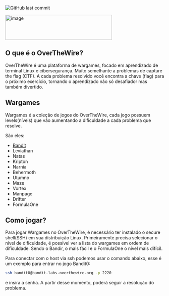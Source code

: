 ![GitHub last commit](https://img.shields.io/github/last-commit/ViniciusH97/OverTheWire)

<img width="338" height="79" alt="image" src="https://github.com/user-attachments/assets/827881e9-0492-4dea-abd7-8a3991dc0a82" />

## O que é o OverTheWire?

OverTheWire é uma plataforma de wargames, focado em aprendizado de terminal Linux e cibersegurança. Muito semelhante a problemas de capture the flag (CTF). A cada problema resolvido você encontra a chave (flag) para o próximo exercício, tornando o aprendizado não só desafiador mas também divertido.

## Wargames

Wargames é a coleção de jogos do OverTheWire, cada jogo possuem levels(níveis) que vão aumentando a dificuldade a cada problema que resolve.

São eles:

- [Bandit](https://github.com/ViniciusH97/OverTheWire/tree/main/Bandit)
- Leviathan
- Natas
- Kripton
- Narnia
- Behermoth
- Utumno
- Maze
- Vortex 
- Manpage 
- Drifter
- FormulaOne

## Como jogar?

Para jogar Wargames no OverTheWire, é necessário ter instalado o secure shell(SSH) em sua distribuição Linux. Primeiramente precisa selecionar o nível de dificuldade, é possível ver a lista do wargames em ordem de dificuldade. Sendo o Bandir, o mais fácil e o FormulaOne o nível mais difícil.

Para conectar com o host via ssh podemos usar o comando abaixo, esse é um exemplo para entrar no jogo Bandit0:

```bash
ssh bandit0@bandit.labs.overthewire.org -p 2220
```
e insira a senha. A partir desse momento, poderá seguir a resolução do problema.
